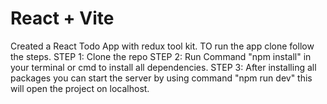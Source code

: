 # React + Vite

Created a React Todo App with redux tool kit. 
TO run the app clone follow the steps.
STEP 1: Clone the repo
STEP 2: Run Command "npm install" in your terminal or cmd to install all dependencies.
STEP 3: After installing all packages you can start the server by using command "npm run dev" this will open the project on localhost.